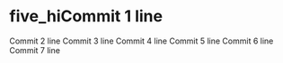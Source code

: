# five_hiCommit 1 line
Commit 2 line
Commit 3 line
Commit 4 line
Commit 5 line
Commit 6 line
Commit 7 line
